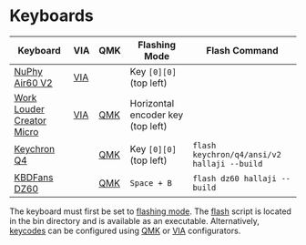 # Keyboards

| Keyboard | VIA | QMK | Flashing Mode | Flash Command |
|----|----|----|----|----|
| [NuPhy Air60 V2](https://nuphy.com) | [VIA](keyboards/nuphy/air60/v2/via.json) | | Key `[0][0]` (top left) | |
| [Work Louder Creator Micro](https://worklouder.cc) | [VIA](keyboards/work_louder/micro/keymaps/hallaji/via.json) | [QMK](https://github.com/qmk/qmk_firmware/tree/master/keyboards/work_louder/micro) | Horizontal encoder key (top left) | |
| [Keychron Q4](https://www.keychron.com) | | [QMK](https://github.com/Keychron/qmk_firmware/tree/master/keyboards/keychron/q4) | Key `[0][0]` (top left) | ```flash keychron/q4/ansi/v2 hallaji --build ``` |
| [KBDFans DZ60](https://kbdfans.com) | | [QMK](https://github.com/qmk/qmk_firmware/tree/master/keyboards/dz60) | `Space + B` | ```flash dz60 hallaji --build ``` |

The keyboard must first be set to [flashing mode](https://docs.qmk.fm/newbs_flashing#put-your-keyboard-into-dfu-bootloader-mode). The [flash](../config/bin/.local/bin/flash) script is located in the bin directory and is available as an executable. Alternatively, [keycodes](https://docs.qmk.fm/keycodes) can be configured using [QMK](https://config.qmk.fm) or [VIA](https://usevia.app) configurators.
